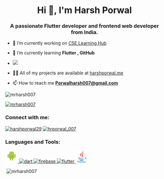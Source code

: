 <h1 align="center">Hi 👋, I'm Harsh Porwal</h1>
<h3 align="center">A passionate Flutter developer and frontend web developer from India.</h3>

- 🔭 I’m currently working on [CSE Learning Hub](https://bit.ly/CseLearningHub)

- 🌱 I’m currently learning **Flutter , GitHub**
- <img src="https://github.com/MrHarsh007/MrHarsh007/assets/74703957/abee779c-a278-4be4-bb05-18c5c7760bd8" style="height:20 width:20"/>

- 👨‍💻 All of my projects are available at [harshporwal.me](harshporwal.me)

- 📫 How to reach me **Porwalharsh007@gmail.com**
<p align="left"> <img src="https://komarev.com/ghpvc/?username=mrharsh007&label=Profile%20views&color=0e75b6&style=flat" alt="mrharsh007" /> </p>

<p align="left"> <a href="https://github.com/ryo-ma/github-profile-trophy"><img src="https://github-profile-trophy.vercel.app/?username=mrharsh007" alt="mrharsh007" /></a> </p>



<h3 align="left">Connect with me:</h3>
<p align="left">
<a href="https://twitter.com/harshporwal29" target="blank"><img align="center" src="https://raw.githubusercontent.com/rahuldkjain/github-profile-readme-generator/master/src/images/icons/Social/twitter.svg" alt="harshporwal29" height="30" width="40" /></a>
<a href="https://instagram.com/hrporwal_007" target="blank"><img align="center" src="https://raw.githubusercontent.com/rahuldkjain/github-profile-readme-generator/master/src/images/icons/Social/instagram.svg" alt="hrporwal_007" height="30" width="40" /></a>
</p>

<h3 align="left">Languages and Tools:</h3>
<p align="left"> <a href="https://developer.android.com" target="_blank" rel="noreferrer"> <img src="https://raw.githubusercontent.com/devicons/devicon/master/icons/android/android-original-wordmark.svg" alt="android" width="40" height="40"/> </a> <a href="https://dart.dev" target="_blank" rel="noreferrer"> <img src="https://www.vectorlogo.zone/logos/dartlang/dartlang-icon.svg" alt="dart" width="40" height="40"/> </a> <a href="https://firebase.google.com/" target="_blank" rel="noreferrer"> <img src="https://www.vectorlogo.zone/logos/firebase/firebase-icon.svg" alt="firebase" width="40" height="40"/> </a> <a href="https://flutter.dev" target="_blank" rel="noreferrer"> <img src="https://www.vectorlogo.zone/logos/flutterio/flutterio-icon.svg" alt="flutter" width="40" height="40"/> </a> <a href="https://www.java.com" target="_blank" rel="noreferrer"> <img src="https://raw.githubusercontent.com/devicons/devicon/master/icons/java/java-original.svg" alt="java" width="40" height="40"/> </a> </p>

<p>&nbsp;<img align="center" src="https://github-readme-stats.vercel.app/api?username=mrharsh007&show_icons=true&locale=en" alt="mrharsh007" /></p>
